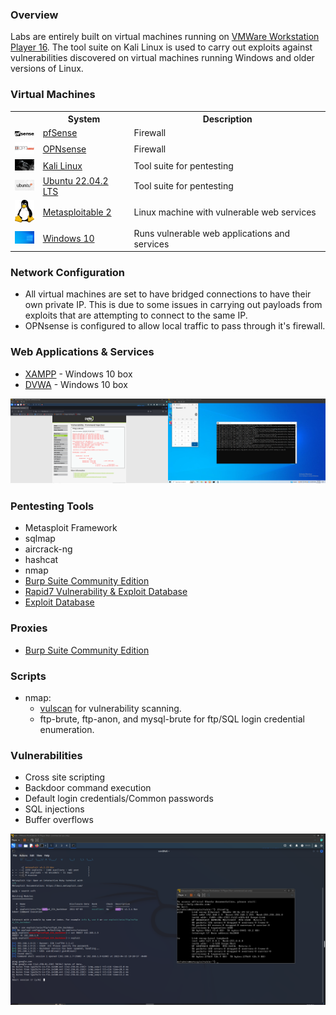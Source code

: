 ### Overview
Labs are entirely built on virtual machines running on [VMWare Workstation Player 16](https://www.vmware.com/products/workstation-player.html). The tool suite on Kali Linux is used to carry out exploits against vulnerabilities discovered on virtual machines running Windows and older versions of Linux.
### Virtual Machines

<table>
    <tr>
        <th></th>
        <th>System</th>
        <th>Description</th>
    </tr>
    <tr>
        <td><img width="32" src="./images/pfsense.png"></td>
        <td><a href="https://www.pfsense.org/download/">pfSense</a></td>
        <td>Firewall</td>
    </tr>
    <tr>
        <td><img width="32" src="./images/OPNSENSE.png"></td>
        <td><a href="https://opnsense.org/download/">OPNsense</a></td>
        <td>Firewall</td>
    </tr>
    <tr>
        <td><img width="32" src="./images/KALILINUX.png"></td>
        <td><a href="https://www.kali.org/get-kali/#kali-virtual-machines">Kali Linux</a></td>
        <td>Tool suite for pentesting</td>
    </tr>
    <tr>
        <td><img width="32" src="./images/ubuntu.png"></td>
        <td><a href="https://ubuntu.com/download/desktop">Ubuntu 22.04.2 LTS</a></td>
        <td>Tool suite for pentesting</td>
    </tr>
    <tr>
        <td><img width="32" src="./images/LINUX.png"></td>
        <td><a href="https://sourceforge.net/projects/metasploitable/">Metasploitable 2</a></td>
        <td>Linux machine with vulnerable web services</td>
    </tr>
     <tr>
        <td><img width="32" src="./images/WIN10.png"></td>
        <td><a href="https://www.microsoft.com/en-us/software-download/windows10">Windows 10</a></td>
        <td>Runs vulnerable web applications and services</td>
    </tr>
</table>

### Network Configuration

* All virtual machines are set to have bridged connections to have their own private IP.
  This is due to some issues in carrying out payloads from exploits that are attempting to connect to the same IP.
* OPNsense is configured to allow local traffic to pass through it's firewall.

### Web Applications & Services

* [XAMPP](https://www.apachefriends.org/) - Windows 10 box
* [DVWA](https://github.com/digininja/DVWA) - Windows 10 box

![](./images/DVWA.png)

### Pentesting Tools

* Metasploit Framework
* sqlmap
* aircrack-ng
* hashcat
* nmap
* [Burp Suite Community Edition](https://portswigger.net/burp/communitydownload)
* [Rapid7 Vulnerability & Exploit Database](https://www.rapid7.com/db/)
* [Exploit Database](https://www.exploit-db.com/)

### Proxies

* [Burp Suite Community Edition](https://portswigger.net/burp/communitydownload)

### Scripts

* nmap: 
    * [vulscan](https://github.com/scipag/vulscan) for vulnerability scanning.
    * ftp-brute, ftp-anon, and mysql-brute for ftp/SQL login credential enumeration.

### Vulnerabilities

* Cross site scripting
* Backdoor command execution
* Default login credentials/Common passwords
* SQL injections
* Buffer overflows

![](./images/METASPLOIT.png)
